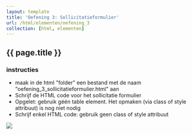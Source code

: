 ```yaml
---
layout: template
title: 'Oefening 3: Sollicitatieformulier'
url: /html/elementen/oefening_3
collection: [html, elementen]
---
```


## {{ page.title }}

<div class="highlight">
    <h3>instructies</h3>
    <ul>
        <li>maak in de html "folder" een bestand met de naam "oefening_3_sollicitatieformulier.html" aan</li>
        <li>Schrijf de HTML code voor het sollicitatie formulier</li>
        <li>Opgelet: gebruik géén table element. Het opmaken (via class of style attribuut) is nog niet nodig</li>
        <li>Schrijf enkel HTML code: gebruik geen class of style attribuut</li>
    </ul>
</div>
 
<img class="shadow center" src="{{ '/html/elementen/images/oefening_3.png' | relative_url}}" />